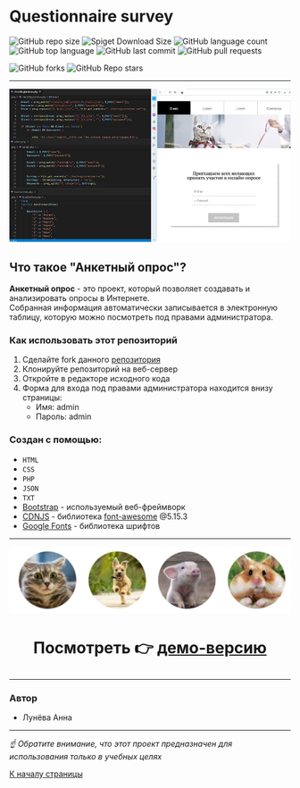 <a id="up"></a>

# Questionnaire survey

 ![GitHub repo size][repo size]  ![Spiget Download Size][Download Size] ![GitHub language count][language count] ![GitHub top language][top language] ![GitHub last commit][last commit] ![GitHub  pull requests][pull requests]
 
  ![GitHub forks][forks] ![GitHub Repo stars][Repo stars]

---

![screen](images/scrin1.png)

## Что такое "Анкетный опрос"?

**Анкетный опрос** - это проект, который позволяет создавать и анализировать опросы в Интернете.<br> Собранная информация  автоматически записывается в электронную таблицу, которую можно посмотреть под правами администратора.

### Как использовать этот репозиторий

1. Сделайте fork данного  [репозитория](https://github.com/HannaLuniova/Questionnaire-survey.git)
2. Клонируйте репозиторий на веб-сервер
3. Откройте в редакторе исходного кода
4. Форма для входа под правами администратора находится внизу страницы:
   + Имя: admin
   + Пароль: admin


### Создан с помощью:
* `HTML`
* `CSS`
* `PHP`
* `JSON`
* `TXT`
* [Bootstrap][1] - используемый веб-фреймворк 
* [CDNJS][2]  - библиотека [font-awesome][3] @5.15.3
* [Google Fonts][4] - библиотека шрифтов

---

![screen](images/scrin2.png)
 # <p align="center"> Посмотреть 👉 [демо-версию](http://luniova.hostronavt.ru/) </p>

---

### Автор
* Лунёва Анна

---

 _☝ Обратите внимание, что этот проект предназначен для использования только в учебных целях_

[К началу страницы](#up)

[1]: https://getbootstrap.com (Bootstrap)
[2]: https://cdnjs.com/libraries/font-awesome (CDNJS)
[3]: https://fontawesome.com/ (font-awesome)
[4]: https://fonts.google.com (Google Fonts)

[repo size]: https://img.shields.io/github/repo-size/HannaLuniova/Questionnaire-survey

[Download Size]: https://img.shields.io/github/languages/code-size/HannaLuniova/Questionnaire-survey

[language count]: https://img.shields.io/github/languages/count/HannaLuniova/Questionnaire-survey

[top language]: https://img.shields.io/github/languages/top/HannaLuniova/Questionnaire-survey

[last commit]: https://img.shields.io/github/last-commit/HannaLuniova/Questionnaire-survey

[pull requests]: https://img.shields.io/github/issues-pr/HannaLuniova/Questionnaire-survey

[forks]: https://img.shields.io/github/forks/HannaLuniova/Questionnaire-survey?style=social

[Repo stars]: https://img.shields.io/github/stars/HannaLuniova/Questionnaire-survey?style=social